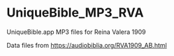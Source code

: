 # UniqueBible_MP3_RVA
UniqueBible.app MP3 files for Reina Valera 1909

Data files from https://audiobiblia.org/RVA1909_AB.html

